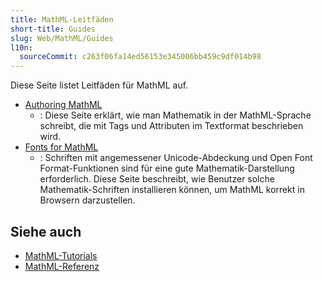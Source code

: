 ```yaml
---
title: MathML-Leitfäden
short-title: Guides
slug: Web/MathML/Guides
l10n:
  sourceCommit: c263f06fa14ed56153e345006bb459c9df014b98
---
```


Diese Seite listet Leitfäden für MathML auf.

- [Authoring MathML](/de/docs/Web/MathML/Guides/Authoring)
  - : Diese Seite erklärt, wie man Mathematik in der MathML-Sprache schreibt, die mit Tags und Attributen im Textformat beschrieben wird.
- [Fonts for MathML](/de/docs/Web/MathML/Guides/Fonts)
  - : Schriften mit angemessener Unicode-Abdeckung und Open Font Format-Funktionen sind für eine gute Mathematik-Darstellung erforderlich. Diese Seite beschreibt, wie Benutzer solche Mathematik-Schriften installieren können, um MathML korrekt in Browsern darzustellen.

## Siehe auch

- [MathML-Tutorials](/de/docs/Web/MathML/Tutorials)
- [MathML-Referenz](/de/docs/Web/MathML/Reference)
